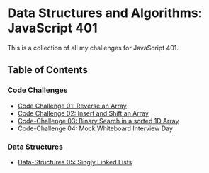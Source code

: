 # Data Structures and Algorithms: JavaScript 401

This is a collection of all my challenges for JavaScript 401.

## Table of Contents
### Code Challenges
- [Code Challenge 01: Reverse an Array](code-challenges/401/01-arrayReverse/README.md)
- [Code Challenge 02: Insert and Shift an Array](code-challenges/401/02-arrayShift/README.md)
- [Code-Challenge 03: Binary Search in a sorted 1D Array](code-challenges/401/03-arrayBinarySearch/README.md)
- Code-Challenge 04: Mock Whiteboard Interview Day

### Data Structures

- [Data-Structures 05: Singly Linked Lists](data-structures/05-linkedList/README.md)
